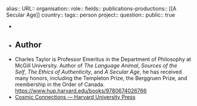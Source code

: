 alias::
URL::
organisation::
role::
fields::
publications-productions:: [[A Secular Age]] 
country::
tags:: person
project::
question::
public:: true

-
- ## Author
- Charles Taylor is Professor Emeritus in the Department of Philosophy at McGill University. Author of *The Language Animal*, *Sources of the Self*, *The Ethics of Authenticity*, and *A Secular Age*, he has received many honors, including the Templeton Prize, the Berggruen Prize, and membership in the Order of Canada. https://www.hup.harvard.edu/books/9780674026766
- [Cosmic Connections — Harvard University Press](https://www.hup.harvard.edu/books/9780674296084)